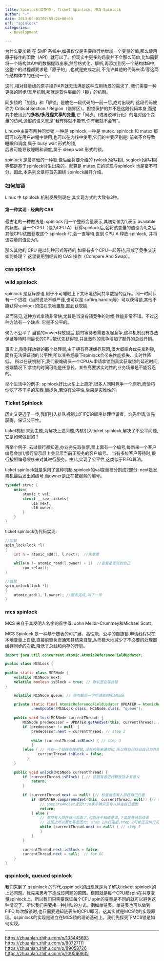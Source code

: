 ```yaml
---
title: Spinlock(自旋锁), Ticket Spinlock, MCS Spinlock
author: "-"
date: 2013-06-01T07:59:24+00:00
url: "spinlock"
categories:
  - Development

---
```

为什么要加锁
在 SMP 系统中,如果仅仅是需要串行地增加一个变量的值,那么使用原子操作的函数（API）就可以了。但现实中更多的场景并不会那么简单,比如需要将一个结构体A中的数据提取出来,然后格式化、解析,再添加到另一个结构体B中,这整个的过程都要求是「原子的」,也就是完成之前,不允许其他的代码来读/写这两个结构体中的任何一个。

这时,相对轻量级的原子操作API就无法满足这种应用场景的需求了, 我们需要一种更强的同步/互斥机制,那就是软件层面的「锁」的机制。

同步锁的「加锁」和「解锁」是放在一段代码的一前一后,成对出现的,这段代码被称为 Critical Section / Region（临界区）。但锁保护的并不是这段代码本身,而是其中使用到的**多核/多线程共享的变量**,它「同步」(或者说串行化）的是对这个变量的访问,通俗的语义就是“我有你就不能有,你有我就不会有”。

Linux中主要有两种同步锁,一种是 spinlock,一种是 mutex. spinlock 和 mutex 都既可以在用户进程中使用,也可以在内核中使用,它们的主要区别是:
前者不会导致睡眠和调度,属于 busy wait 形式的锁,  
后者可能导致睡眠和调度,属于 sleep wait 形式的锁。  

spinlock 是最基础的一种锁,像后面将要介绍的 rwlock(读写锁), seqlock(读写锁)等都是基于spinlock衍生出来的。就算是 mutex,它的实现与spinlock 也是密不可分。因此,本系列文章将首先围绕 spinlock展开介绍。

### 如何加锁
Linux 中 spinlock 机制发展到现在,其实现方式的大致有3种。

#### 第一种实现 - 经典的 CAS
最古老的一种做法是: spinlock 用一个整形变量表示,其初始值为1,表示 available 的状态。当一个CPU（设为CPU A）获得spinlock后,会将该变量的值设为0,之后其他CPU试图获取这个 spinlock 时,会一直等待,直到 CPU A 释放 spinlock, 并将该变量的值设为1。

那么其他的 CPU 是以何种形式等待的,如果有多个CPU一起等待,形成了竞争又该如何处理？ 这里要用到经典的 CAS 操作（Compare And Swap）。

### cas spinlock
### wild spinlock
spinlock 是互斥原语,用于不可睡眠上下文环境访问共享数据的互斥。同一时间只有一个进程（当然说法不够严谨,也可以是 softirq,hardirq等）可以获得锁,其他不能获得spinlock的进程原地自旋,直到获取锁

显而易见,这种方式拿锁非常快,尤其是当没有锁竞争的时候,性能非常不错。不过这种方法有一个缺点: 它是不公平的。

何为不公平？
当锁的onwer释放锁后,锁的等待者需要发起竞争,这种机制没有办法保证等待时间最长的CPU能优先获得锁,并且激烈的竞争增加了额外的总线开销。

事实上,刚刚释放锁的那个处理器,由于拥有高速缓存原因,很大概率会优先拿到锁,同样无法保证锁的公平性,所以某些场景下spinlock会带来性能损失、实时性降低。
所以在该机制下,我们很难确保一个CPU从申请拿锁到真实获取锁的延迟时间,极端情况下,拿锁的时间可能是任意长。某些高要求实时性的业务场景是不能容忍的。

举个生活中的例子: 
spinlock好比火车上上厕所,很多人同时竞争一个厕所,而恰巧你吃了不干净的东西,很捉急,若没有公平性,后果是灾难性的。

### Ticket Spinlock
历史又更近了一步,我们引入排队机制,以FIFO的顺序处理申请者。谁先申请,谁先获得。保证公平性。

ticket机制
来到主题,为解决上述问题,内核引入ticket spinlock,解决了不公平问题,它是如何做到的？

再举个例子: 去过银行都知道,办业务先取张票,票上面有一个编号,每新来一个客户编号会加1,银行显示屏上会显示当前正服务的客户编号。
当有多位客户等待时,银行按照编号顺序来对其进行服务。由此,实现了公平性,这类似于FIFO算法。

ticket spinlock就是采用了这种机制,spinlock的val变量被分割成2部分: 
next是发票机最后发出的编号,而owner是正在被服务的编号。
```c
typedef struc {
    union{
        atomic_t val;
        struct __raw_tickets{
            u16 next;
            u16 owner;
        }
    }
}
```
ticket spinlock伪代码实现: 
```c
//加锁
spin_lock(lock *l)
{
    int n = atomic_add(1, l.next);  //先拿票
    
    while(n != atomic_read(l.owner) + 1)  //查看是否轮到自己
        cpu_relax();
}

//放锁
spin_unlock(lock *l)
{
    atomic_add(1, l.owner); //服务完成,叫下一号
}
```

### mcs spinlock
MCS 来自于其发明人名字的首字母:  John Mellor-Crummey和Michael Scott。

MCS Spinlock 是一种基于链表的可扩展、高性能、公平的自旋锁,申请线程只在本地变量上自旋,直接前驱负责通知其结束自旋,从而极大地减少了不必要的处理器缓存同步的次数,降低了总线和内存的开销。
```java
import java.util.concurrent.atomic.AtomicReferenceFieldUpdater;

public class MCSLock {
      
public static class MCSNode {      
    volatile MCSNode next;  
    volatile boolean isBlock = true; // 默认是在等待锁
}

    volatile MCSNode queue; // 指向最后一个申请锁的MCSNode

    private static final AtomicReferenceFieldUpdater UPDATER = AtomicReferenceFieldUpdater
            .newUpdater(MCSLock.class, MCSNode.class, "queue");
    
    public void lock(MCSNode currentThread) {
        MCSNode predecessor = UPDATER.getAndSet(this, currentThread); // step 1
        if (predecessor != null) {
            predecessor.next = currentThread; // step 2
    
            while (currentThread.isBlock) { // step 3
            }
        }else { // 只有一个线程在使用锁,没有前驱来通知它,所以得自己标记自己为非阻塞
               currentThread.isBlock = false;
          }
    }
    
    public void unlock(MCSNode currentThread) {
        if (currentThread.isBlock) { // 锁拥有者进行释放锁才有意义
            return;
        }
    
        if (currentThread.next == null) {// 检查是否有人排在自己后面
            if (UPDATER.compareAndSet(this, currentThread, null)) {// step 4
                // compareAndSet返回true表示确实没有人排在自己后面
                return;
            } else {
                // 突然有人排在自己后面了,可能还不知道是谁,下面是等待后续者
                // 这里之所以要忙等是因为: step 1执行完后,step 2可能还没执行完
                while (currentThread.next == null) { // step 5
                }
            }
        }
    
        currentThread.next.isBlock = false;
        currentThread.next = null;  // for GC
    }
}
```

### qspinlock, queued spinlock
我们来到了 qspinlock 的时代,qspinlock的出现就是为了解决tickeet spinlock的上述问题。我先来思考下造成该问题的原因。根因就是每个CPU都spin在共享变量spinlock上。所以我们只需要保证每个CPU spin的变量是不同的就可以避免这种情况了。所以我们需要换一种排队的方式。例如单链表。单链表也可以做到FIFO,每次解锁时,也只需要通知链表头的CPU即可。这其实就是MCS锁的实现原理。qspinlock的实现是建立在MCS锁的理论基础上。我们先探究下MCS锁是如何实现。


---

https://zhuanlan.zhihu.com/p/133445693  
https://zhuanlan.zhihu.com/p/80727111  
https://zhuanlan.zhihu.com/p/89058726  
https://zhuanlan.zhihu.com/p/100546935  

 
